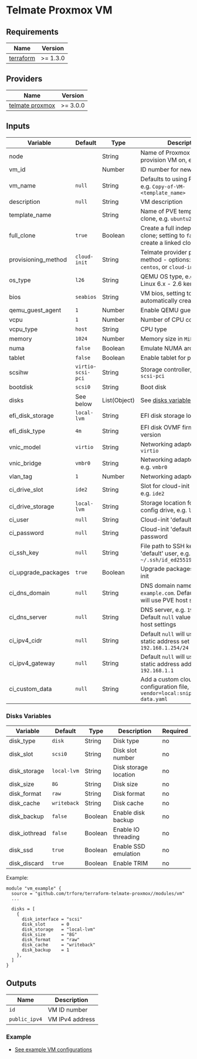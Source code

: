 # Telmate Proxmox VM

## Requirements

| Name        | Version  |
| ----------- | -------- |
| [terraform] | >= 1.3.0 |

## Providers

| Name              | Version  |
| ----------------- | -------- |
| [telmate proxmox] | >= 3.0.0 |

## Inputs

| Variable            | Default           | Type         | Description                                                                              | Required |
| ------------------- | ----------------- | ------------ | ---------------------------------------------------------------------------------------- | -------- |
| node                |                   | String       | Name of Proxmox node to provision VM on, e.g. `pve`                                      | **Yes**  |
| vm_id               |                   | Number       | ID number for new VM                                                                     | **Yes**  |
| vm_name             | `null`            | String       | Defaults to using PVE naming, e.g. `Copy-of-VM-<template_name>`                          | no       |
| description         | `null`            | String       | VM description                                                                           | no       |
| template_name       |                   | String       | Name of PVE template to clone, e.g. `ubuntu20`                                           | **Yes**  |
| full_clone          | `true`            | Boolean      | Create a full independent clone; setting to `false` will create a linked clone           | no       |
| provisioning_method | `cloud-init`      | String       | Telmate provider provisioning method - options: `ubuntu`, `centos`, or `cloud-init`      | no       |
| os_type             | `l26`             | String       | QEMU OS type, e.g. `l26` for Linux 6.x - 2.6 kernel                                      | no       |
| bios                | `seabios`         | String       | VM bios, setting to `ovmf` will automatically create a EFI disk                          | no       |
| qemu_guest_agent    | `1`               | Number       | Enable QEMU guest agent                                                                  | no       |
| vcpu                | `1`               | Number       | Number of CPU cores                                                                      | no       |
| vcpu_type           | `host`            | String       | CPU type                                                                                 | no       |
| memory              | `1024`            | Number       | Memory size in `MiB`                                                                     | no       |
| numa                | `false`           | Boolean      | Emulate NUMA architecture                                                                | no       |
| tablet              | `false`           | Boolean      | Enable tablet for pointer                                                                | no       |
| scsihw              | `virtio-scsi-pci` | String       | Storage controller, e.g. `virtio-scsi-pci`                                               | no       |
| bootdisk            | `scsi0`           | String       | Boot disk                                                                                | no       |
| disks               | See below         | List(Object) | See [disks variables](#disks-variables) below                                            | no       |
| efi_disk_storage    | `local-lvm`       | String       | EFI disk storage location                                                                | no       |
| efi_disk_type       | `4m`              | String       | EFI disk OVMF firmware version                                                           | no       |
| vnic_model          | `virtio`          | String       | Networking adapter model, e.g. `virtio`                                                  | no       |
| vnic_bridge         | `vmbr0`           | String       | Networking adapter dridge, e.g. `vmbr0`                                                  | no       |
| vlan_tag            | `1`               | Number       | Networking adapter VLAN tag                                                              | no       |
| ci_drive_slot       | `ide2`            | String       | Slot for cloud-init config drive, e.g. `ide2`                                            | no       |
| ci_drive_storage    | `local-lvm`       | String       | Storage location for cloud-init config drive, e.g. `local-lvm`                           | no       |
| ci_user             | `null`            | String       | Cloud-init 'default' user                                                                | no       |
| ci_password         | `null`            | String       | Cloud-init 'default' user password                                                       | no       |
| ci_ssh_key          | `null`            | String       | File path to SSH key for 'default' user, e.g. `~/.ssh/id_ed25519.pub`                    | no       |
| ci_upgrade_packages | `true`            | Boolean      | Upgrade packages via Cloud-init                                                          | no       |
| ci_dns_domain       | `null`            | String       | DNS domain name, e.g. `example.com`. Default `null` value will use PVE host settings     | no       |
| ci_dns_server       | `null`            | String       | DNS server, e.g. `192.168.1.1`. Default `null` value will use PVE host settings          | no       |
| ci_ipv4_cidr        | `null`            | String       | Default `null` will use `DHCP`, for a static address set CIDR, e.g. `192.168.1.254/24`   | no       |
| ci_ipv4_gateway     | `null`            | String       | Default `null` will use `DHCP`, for a static address add IP, e.g. `192.168.1.1`          | no       |
| ci_custom_data      | `null`            | String       | Add a custom cloud-init configuration file, e.g `vendor=local:snippets/vendor-data.yaml` | no       |

### Disks Variables

| Variable      | Default     | Type    | Description           | Required |
| ------------- | ----------- | ------- | --------------------- | -------- |
| disk_type     | `disk`      | String  | Disk type             | no       |
| disk_slot     | `scsi0`     | String  | Disk slot number      | no       |
| disk_storage  | `local-lvm` | String  | Disk storage location | no       |
| disk_size     | `8G`        | String  | Disk size             | no       |
| disk_format   | `raw`       | String  | Disk format           | no       |
| disk_cache    | `writeback` | String  | Disk cache            | no       |
| disk_backup   | `false`     | Boolean | Enable disk backup    | no       |
| disk_iothread | `false`     | Boolean | Enable IO threading   | no       |
| disk_ssd      | `true`      | Boolean | Enable SSD emulation  | no       |
| disk_discard  | `true`      | Boolean | Enable TRIM           | no       |

Example:

```HCL
module "vm_example" {
  source = "github.com/trfore/terraform-telmate-proxmox//modules/vm"
  ...

  disks = [
    {
      disk_interface = "scsi"
      disk_slot      = 0
      disk_storage   = "local-lvm"
      disk_size      = "8G"
      disk_format    = "raw"
      disk_cache     = "writeback"
      disk_backup    = 1
    },
  ]
}
```

## Outputs

| Name          | Description     |
| ------------- | --------------- |
| `id`          | VM ID number    |
| `public_ipv4` | VM IPv4 address |

### Example

- [See example VM configurations](../../examples/vm/main.tf)

[terraform]: https://github.com/hashicorp/terraform
[telmate proxmox]: https://github.com/Telmate/terraform-provider-proxmox
